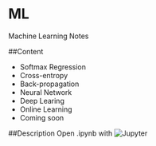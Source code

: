 # ML
Machine Learning Notes

##Content
+ Softmax Regression
+ Cross-entropy
+ Back-propagation
+ Neural Network
+ Deep Learing
+ Online Learning
+ Coming soon

##Description
Open .ipynb with ![Jupyter](http://jupyter.org/)
